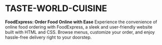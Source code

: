 # TASTE-WORLD-CUISINE
**FoodExpress: Order Food Online with Ease** Experience the convenience of online food ordering with FoodExpress, a sleek and user-friendly website built with HTML and CSS. Browse menus, customize your order, and enjoy hassle-free delivery right to your doorstep.
